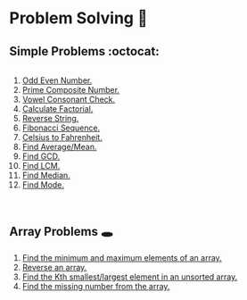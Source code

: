 # **Problem Solving** :memo:

## **Simple Problems** :octocat:

<div style="overflow-y: scroll; height: 250px; scroll-behavior: smooth;">

1. [Odd Even Number.](./Simple-Problem/odd_even.py)
2. [Prime Composite Number.](./Simple-Problem/prime_composite.py)
3. [Vowel Consonant Check.](./Simple-Problem/vowel_consonant.py)
4. [Calculate Factorial.](./Simple-Problem/calculate_factorial.py)
5. [Reverse String.](./Simple-Problem/reverse_string.py)
6. [Fibonacci Sequence.](./Simple-Problem/fibonacci_sequence.py)
7. [Celsius to Fahrenheit.](./Simple-Problem/celsius_to_fahrenheit.py)
8. [Find Average/Mean.](./Simple-Problem/find_average.py)
9. [Find GCD.]()
10. [Find LCM.]()
11. [Find Median.]()
12. [Find Mode.]()

</div>

## **Array Problems** :hole:

1. [Find the minimum and maximum elements of an array.](./Array-Problems/min_max_from_array.py)
2. [Reverse an array.]()
3. [Find the Kth smallest/largest element in an unsorted array.]()
4. [Find the missing number from the array.]()
